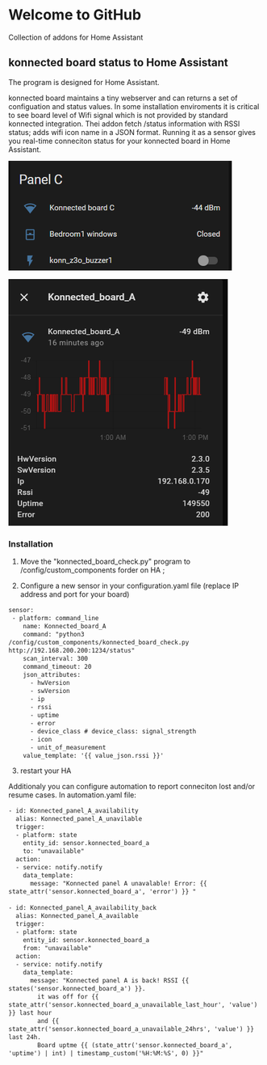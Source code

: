 # Welcome to GitHub

Collection of addons for Home Assistant

## konnected board status to Home Assistant

The program is designed for Home Assistant. 

konnected board maintains a tiny webserver and can returns a set of configuation and status values. In some installation enviroments it is critical to see board level of Wifi signal which is not provided by standard konnected integration. Thei addon fetch /status information with RSSI status; adds wifi icon name in a JSON format. Running it as a sensor gives you real-time conneciton status for your konnected board in Home Assistant.  

![repo-settings-image](https://github.com/done7k/hassio-addon/blob/master/images/konnekted_card.PNG)

![repo-settings-image](https://github.com/done7k/hassio-addon/blob/master/images/konnekted_sensor.PNG)

### Installation

1. Move the "konnected_board_check.py" program to /config/custom_components forder on HA ;

2. Configure a new sensor in your configuration.yaml file (replace IP address and port for your board)
```
sensor: 
 - platform: command_line
    name: Konnected_board_A
    command: "python3 /config/custom_components/konnected_board_check.py http://192.168.200.200:1234/status"
    scan_interval: 300
    command_timeout: 20
    json_attributes:
      - hwVersion
      - swVersion
      - ip
      - rssi
      - uptime
      - error
      - device_class # device_class: signal_strength
      - icon
      - unit_of_measurement
    value_template: '{{ value_json.rssi }}'
```

3. restart your HA

Additionaly you can configure automation to report conneciton lost and/or resume cases. In automation.yaml file:
``` 
- id: Konnected_panel_A_availability
  alias: Konnected_panel_A_unavilable
  trigger:
  - platform: state
    entity_id: sensor.konnected_board_a
    to: "unavailable"
  action:
  - service: notify.notify
    data_template:
      message: "Konnected panel A unavalable! Error: {{ state_attr('sensor.konnected_board_a', 'error') }} "

- id: Konnected_panel_A_availability_back
  alias: Konnected_panel_A_available
  trigger:
  - platform: state
    entity_id: sensor.konnected_board_a
    from: "unavailable"
  action:
  - service: notify.notify
    data_template:
      message: "Konnected panel A is back! RSSI {{ states('sensor.konnected_board_a') }}. 
        it was off for {{ state_attr('sensor.konnected_board_a_unavailable_last_hour', 'value') }} last hour 
        and {{ state_attr('sensor.konnected_board_a_unavailable_24hrs', 'value') }} last 24h.
        Board uptme {{ (state_attr('sensor.konnected_board_a', 'uptime') | int) | timestamp_custom('%H:%M:%S', 0) }}"

```
